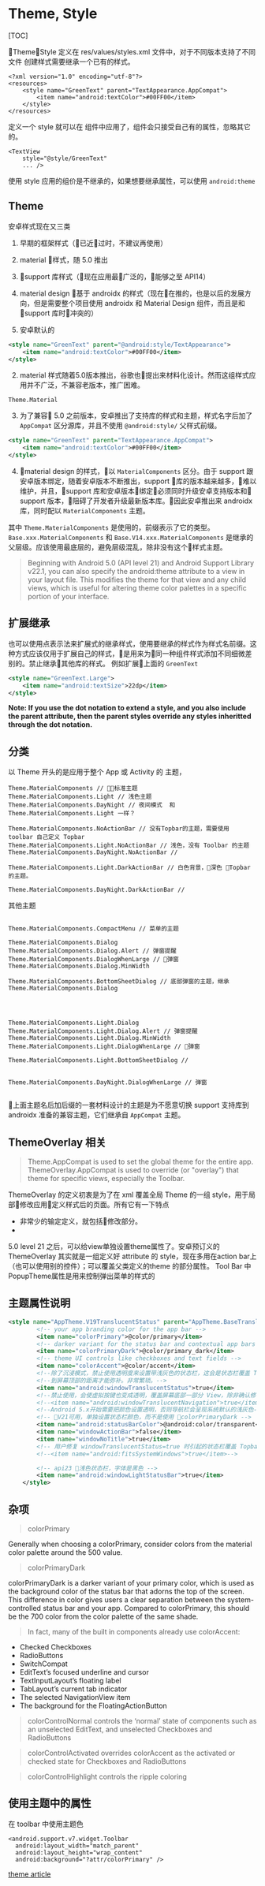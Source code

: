 # Theme, Style

[TOC]

Theme，Style 定义在 res/values/styles.xml 文件中，对于不同版本支持了不同文件
创建样式需要继承一个已有的样式。
```
<?xml version="1.0" encoding="utf-8"?>
<resources>
    <style name="GreenText" parent="TextAppearance.AppCompat">
        <item name="android:textColor">#00FF00</item>
    </style>
</resources>
```
定义一个 style 就可以在 组件中应用了，组件会只接受自己有的属性，忽略其它的。
```
<TextView
    style="@style/GreenText"
    ... />
```

使用 style 应用的组价是不继承的，如果想要继承属性，可以使用 `android:theme`


## Theme

安卓样式现在又三类
1. 早期的框架样式（已近过时，不建议再使用）
2. material 样式，随 5.0 推出
3. support 库样式（现在应用最广泛的，能够之至 API14）
4. material design 基于 androidx 的样式（现在在推的，也是以后的发展方向，但是需要整个项目使用 androidx 和 Material Design 组件，而且是和 support 库时冲突的）

1. 安卓默认的

```xml
<style name="GreenText" parent="@android:style/TextAppearance">
    <item name="android:textColor">#00FF00</item>
</style>
```
2. material 样式随着5.0版本推出，谷歌也提出来材料化设计。然而这组样式应用并不广泛，不兼容老版本，推广困难。

```
Theme.Material

```

3. 为了兼容 5.0 之前版本，安卓推出了支持库的样式和主题，样式名字后加了 `AppCompat` 区分源库，并且不使用 `@android:style/` 父样式前缀。

```xml
<style name="GreenText" parent="TextAppearance.AppCompat">
    <item name="android:textColor">#00FF00</item>
</style>
```

4. material design 的样式，以 `MaterialComponents` 区分。由于 support 跟安卓版本绑定，随着安卓版本不断推出，support 库的版本越来越多，难以维护，并且，support 库和安卓版本绑定必须同时升级安卓支持版本和 support 版本，阻碍了开发者升级最新版本库。因此安卓推出来 androidx 库，同时配以 `MaterialComponents` 主题。

其中 `Theme.MaterialComponents` 是使用的，前缀表示了它的类型。
`Base.xxx.MaterialComponents` 和 `Base.V14.xxx.MaterialComponents` 是继承的父层级。应该使用最底层的，避免层级混乱，除非没有这个样式主题。

> Beginning with Android 5.0 (API level 21) and Android Support Library v22.1, you can also specify the android:theme attribute to a view in your layout file. This modifies the theme for that view and any child views, which is useful for altering theme color palettes in a specific portion of your interface.



## 扩展继承

也可以使用点表示法来扩展式的继承样式，使用要继承的样式作为样式名前缀。这种方式应该仅用于扩展自己的样式，是用来为同一种组件样式添加不同细微差别的。禁止继承其他库的样式。 例如扩展上面的 `GreenText`
```xml
<style name="GreenText.Large">
    <item name="android:textSize">22dp</item>
</style>
```

**Note: If you use the dot notation to extend a style, and you also include the parent attribute, then the parent styles override any styles inheritted through the dot notation.**


## 分类

以 Theme 开头的是应用于整个 App 或 Activity 的 主题，

```
Theme.MaterialComponents // 标准主题
Theme.MaterialComponents.Light // 浅色主题
Theme.MaterialComponents.DayNight // 夜间模式  和 Theme.MaterialComponents.Light 一样？

Theme.MaterialComponents.NoActionBar // 没有Topbar的主题，需要使用 toolbar 自己定义 Topbar
Theme.MaterialComponents.Light.NoActionBar // 浅色，没有 Toolbar 的主题
Theme.MaterialComponents.DayNight.NoActionBar //

Theme.MaterialComponents.Light.DarkActionBar // 白色背景，深色 Topbar 的主题。

Theme.MaterialComponents.DayNight.DarkActionBar //

```
其他主题
```

Theme.MaterialComponents.CompactMenu // 菜单的主题

Theme.MaterialComponents.Dialog
Theme.MaterialComponents.Dialog.Alert // 弹窗提醒
Theme.MaterialComponents.DialogWhenLarge // 弹窗
Theme.MaterialComponents.Dialog.MinWidth

Theme.MaterialComponents.BottomSheetDialog // 底部弹窗的主题，继承 Theme.MaterialComponents.Dialog




Theme.MaterialComponents.Light.Dialog
Theme.MaterialComponents.Light.Dialog.Alert // 弹窗提醒
Theme.MaterialComponents.Light.Dialog.MinWidth
Theme.MaterialComponents.Light.DialogWhenLarge // 弹窗

Theme.MaterialComponents.Light.BottomSheetDialog //


Theme.MaterialComponents.DayNight.DialogWhenLarge // 弹窗


```

上面主题名后加后缀的一套材料设计的主题是为不愿意切换 support 支持库到 androidx 准备的兼容主题，它们继承自 `AppCompat` 主题。



## ThemeOverlay 相关

> Theme.AppCompat is used to set the global theme for the entire app. ThemeOverlay.AppCompat is used to override (or "overlay") that theme for specific views, especially the Toolbar.

ThemeOverlay 的定义初衷是为了在 xml 覆盖全局 Theme 的一组 style，用于局部修改应用定义样式后的页面。所有它有一下特点

- 非常少的输定定义，就包括修改部分。
-

5.0 level 21 之后，可以给view单独设置theme属性了。安卓预订义的 ThemeOverlay 其实就是一组定义好 attribute 的 style，现在多用在action bar上（也可以使用别的控件）；可以覆盖父类定义的theme 的部分属性。
Tool Bar 中PopupTheme属性是用来控制弹出菜单的样式的


## 主题属性说明

```xml
<style name="AppTheme.V19TranslucentStatus" parent="AppTheme.BaseTranslucentTheme">
        <!-- your app branding color for the app bar -->
        <item name="colorPrimary">@color/primary</item>
        <!-- darker variant for the status bar and contextual app bars -->
        <item name="colorPrimaryDark">@color/primary_dark</item>
        <!-- theme UI controls like checkboxes and text fields -->
        <item name="colorAccent">@color/accent</item>
        <!--除了沉浸模式，禁止使用透明度来设置带浅灰色的状态栏，这会是状态栏覆盖 TopBar, 需要单独设置 AppBar-->
        <!--到屏幕顶部的距离才能弥补。非常繁琐。-->
        <item name="android:windowTranslucentStatus">true</item>
        <!--禁止使用，会使虚拟按键也变成透明，覆盖屏幕底部一部分 View，除非确认修复了引起的问题-->
        <!--<item name="android:windowTranslucentNavigation">true</item>-->
        <!--Android 5.x开始需要把颜色设置透明，否则导航栏会呈现系统默认的浅灰色-->
        <!-- V21可用，单独设置状态栏颜色，而不是使用 colorPrimaryDark -->
        <item name="android:statusBarColor">@android:color/transparent</item>
        <item name="windowActionBar">false</item>
        <item name="windowNoTitle">true</item>
        <!-- 用户修复 windowTranslucentStatus=true 时引起的状态栏覆盖 Topbar，只能使用在 XML 布局的根 View 中，禁止在整个主题中使用，该属性会引起整个页面的 Pandding 失效, 很奇怪 -->
        <!--<item name="android:fitsSystemWindows">true</item>-->

        <!-- api23 浅色状态栏，字体是黑色 -->
        <item name="android:windowLightStatusBar">true</item>
    </style>
```


## 杂项

> colorPrimary

Generally when choosing a colorPrimary, consider colors from the material color palette around the 500 value.

> colorPrimaryDark

colorPrimaryDark is a darker variant of your primary color, which is used as the background color of the status bar that adorns the top of the screen. This difference in color gives users a clear separation between the system-controlled status bar and your app. Compared to colorPrimary, this should be the 700 color from the color palette of the same shade.

> In fact, many of the built in components already use colorAccent:

- Checked Checkboxes
- RadioButtons
- SwitchCompat
- EditText’s focused underline and cursor
- TextInputLayout’s floating label
- TabLayout’s current tab indicator
- The selected NavigationView item
- The background for the FloatingActionButton

> colorControlNormal controls the ‘normal’ state of components such as an unselected EditText, and unselected Checkboxes and RadioButtons

> colorControlActivated overrides colorAccent as the activated or checked state for Checkboxes and RadioButtons

> colorControlHighlight controls the ripple coloring


## 使用主题中的属性

在 toolbar 中使用主题色

```
<android.support.v7.widget.Toolbar
  android:layout_width="match_parent"
  android:layout_height="wrap_content"
  android:background="?attr/colorPrimary" />
```

[theme article](https://medium.com/androiddevelopers/theming-with-appcompat-1a292b754b35)

